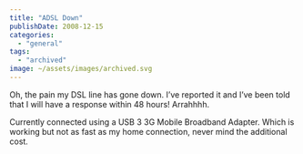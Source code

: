 ```yaml
---
title: "ADSL Down"
publishDate: 2008-12-15
categories: 
  - "general"
tags: 
  - "archived"
image: ~/assets/images/archived.svg
---
```


Oh, the pain my DSL line has gone down. I’ve reported it and I’ve been told that I will have a response within 48 hours! Arrahhhh.

Currently connected using a USB 3 3G Mobile Broadband Adapter. Which is working but not as fast as my home connection, never mind the additional cost.
